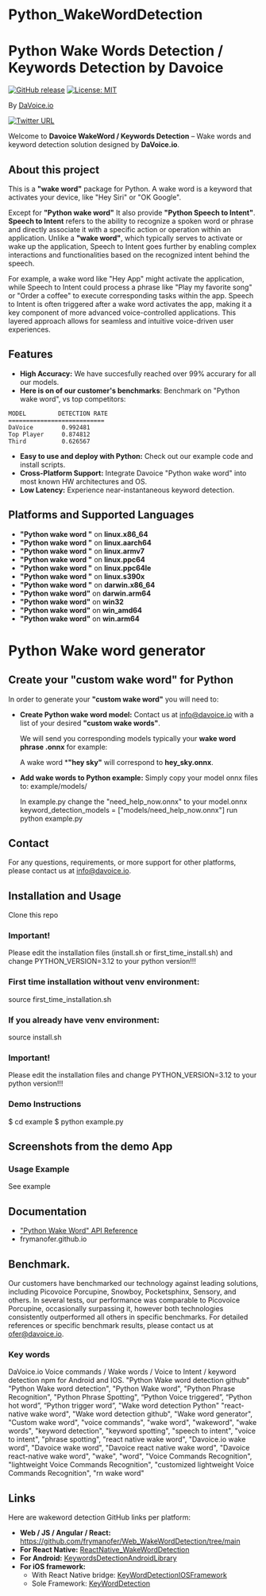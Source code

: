 # Python_WakeWordDetection
# Python Wake Words Detection / Keywords Detection by Davoice

[![GitHub release](https://img.shields.io/github/release/frymanofer/KeyWordDetectionIOSFramework.svg)](https://github.com/frymanofer/KeyWordDetectionIOSFramework/releases)
[![License: MIT](https://img.shields.io/badge/License-MIT-yellow.svg)](https://opensource.org/licenses/MIT)

By [DaVoice.io](https://davoice.io)

[![Twitter URL](https://img.shields.io/twitter/url?style=social&url=https%3A%2F%2Ftwitter.com%2FDaVoiceAI)](https://twitter.com/DaVoiceAI)

Welcome to **Davoice WakeWord / Keywords Detection** – Wake words and keyword detection solution designed by **DaVoice.io**.

## About this project

This is a **"wake word"** package for Python. A wake word is a keyword that activates your device, like "Hey Siri" or "OK Google".

Except for **"Python wake word"** It also provide **"Python Speech to Intent"**. **Speech to Intent** refers to the ability to recognize a spoken word or phrase
and directly associate it with a specific action or operation within an application. Unlike a **"wake word"**, which typically serves to activate or wake up the application,
Speech to Intent goes further by enabling complex interactions and functionalities based on the recognized intent behind the speech.

For example, a wake word like "Hey App" might activate the application, while Speech
to Intent could process a phrase like "Play my favorite song" or "Order a coffee" to
execute corresponding tasks within the app.
Speech to Intent is often triggered after a wake word activates the app, making it a key
component of more advanced voice-controlled applications. This layered approach allows for
seamless and intuitive voice-driven user experiences.

## Features

- **High Accuracy:** We have succesfully reached over 99% accurary for all our models.
- **Here is on of our customer's benchmarks**:
Benchmark on "Python wake word", vs top competitors:
```
MODEL         DETECTION RATE
===========================
DaVoice        0.992481
Top Player     0.874812
Third          0.626567
```
- **Easy to use and deploy with Python:** Check out our example code and install scripts.
- **Cross-Platform Support:** Integrate Davoice "Python wake word" into most known HW architectures and OS.
- **Low Latency:** Experience near-instantaneous keyword detection.

## Platforms and Supported Languages

- **"Python wake word "** on **linux.x86_64**
- **"Python wake word "** on **linux.aarch64**
- **"Python wake word "** on **linux.armv7**
- **"Python wake word "** on **linux.ppc64**
- **"Python wake word "** on **linux.ppc64le**
- **"Python wake word "** on **linux.s390x**
- **"Python wake word "** on **darwin.x86_64**
- **"Python wake word"** on **darwin.arm64**
- **"Python wake word"** on **win32**
- **"Python wake word"** on **win_amd64**
- **"Python wake word"** on **win.arm64**

# Python Wake word generator

## Create your "custom wake word" for Python

In order to generate your **"custom wake word"** you will need to:

- **Create Python wake word model:**
    Contact us at info@davoice.io with a list of your desired **"custom wake words"**.

    We will send you corresponding models typically your **wake word phrase .onnx** for example:

    A wake word ***"hey sky"** will correspond to **hey_sky.onnx**.

- **Add wake words to Python example:**
    Simply copy your model onnx files to:
    example/models/

    In example.py change the "need_help_now.onnx" to your model.onnx
    keyword_detection_models = ["models/need_help_now.onnx"]
    run python example.py

## Contact

For any questions, requirements, or more support for other platforms, please contact us at info@davoice.io.

## Installation and Usage

Clone this repo

### Important! 
Please edit the installation files (install.sh or first_time_install.sh) and change PYTHON_VERSION=3.12 to your python version!!!

### First time installation without venv environment:
source first_time_installation.sh

### If you already have venv environment:
source install.sh

### Important! 
Please edit the installation files and change PYTHON_VERSION=3.12 to your python version!!!

### Demo Instructions

$ cd example
$ python example.py

## Screenshots from the demo App

### Usage Example
See example

## Documentation
- ["Python Wake Word" API Reference](docs/python_wake_word.md)
- frymanofer.github.io

## Benchmark.

Our customers have benchmarked our technology against leading solutions, including Picovoice Porcupine, Snowboy, Pocketsphinx, Sensory, and others. 
In several tests, our performance was comparable to Picovoice Porcupine, occasionally surpassing it, however both technologies consistently outperformed all others in specific benchmarks. 
For detailed references or specific benchmark results, please contact us at ofer@davoice.io.

### Key words

DaVoice.io Voice commands / Wake words / Voice to Intent / keyword detection npm for Android and IOS.
"Python Wake word detection github"
"Python Wake word detection",
"Python Wake word",
"Python Phrase Recognition",
 "Python Phrase Spotting",
 “Python  Voice triggered”,
 “Python  hot word”,
 “Python trigger word”,
"Wake word detection Python"
"react-native wake word",
"Wake word detection github",
"Wake word generator",
"Custom wake word",
"voice commands",
"wake word",
"wakeword",
"wake words",
"keyword detection",
"keyword spotting",
"speech to intent",
"voice to intent",
"phrase spotting",
"react native wake word",
"Davoice.io wake word",
"Davoice wake word",
"Davoice react native wake word",
"Davoice react-native wake word",
"wake",
"word",
"Voice Commands Recognition",
"lightweight Voice Commands Recognition",
"customized lightweight Voice Commands Recognition",
"rn wake word"

## Links

Here are wakeword detection GitHub links per platform:

- **Web / JS / Angular / React:** https://github.com/frymanofer/Web_WakeWordDetection/tree/main
- **For React Native:** [ReactNative_WakeWordDetection](https://github.com/frymanofer/ReactNative_WakeWordDetection)
- **For Android:** [KeywordsDetectionAndroidLibrary](https://github.com/frymanofer/KeywordsDetectionAndroidLibrary)
- **For iOS framework:** 
  - With React Native bridge: [KeyWordDetectionIOSFramework](https://github.com/frymanofer/KeyWordDetectionIOSFramework)
  - Sole Framework: [KeyWordDetection](https://github.com/frymanofer/KeyWordDetection)
